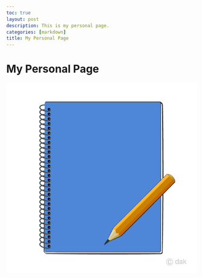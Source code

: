 ```yaml
---
toc: true
layout: post
description: This is my personal page.
categories: [markdown]
title: My Personal Page
---
```

# My Personal Page

![notebookC](/images/notebookC.png)